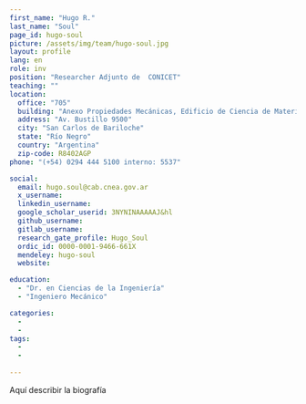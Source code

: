 ```yaml
---
first_name: "Hugo R."
last_name: "Soul"
page_id: hugo-soul
picture: /assets/img/team/hugo-soul.jpg
layout: profile
lang: en
role: inv
position: "Researcher Adjunto de  CONICET"
teaching: ""
location:
  office: "705"
  building: "Anexo Propiedades Mecánicas, Edificio de Ciencia de Materiales, Centro Atómico Bariloche"
  address: "Av. Bustillo 9500"
  city: "San Carlos de Bariloche"
  state: "Río Negro"
  country: "Argentina"
  zip-code: R8402AGP
phone: "(+54) 0294 444 5100 interno: 5537"

social:
  email: hugo.soul@cab.cnea.gov.ar
  x_username:
  linkedin_username:
  google_scholar_userid: 3NYNINAAAAAJ&hl
  github_username:
  gitlab_username:
  research_gate_profile: Hugo_Soul
  ordic_id: 0000-0001-9466-661X
  mendeley: hugo-soul
  website:

education:
  - "Dr. en Ciencias de la Ingeniería"
  - "Ingeniero Mecánico"

categories: 
  -
  -
tags: 
  -
  -
  
---
```



Aquí describir la biografía
